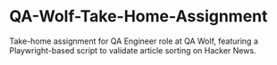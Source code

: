 # QA-Wolf-Take-Home-Assignment
 Take-home assignment for QA Engineer role at QA Wolf, featuring a Playwright-based script to validate article sorting on Hacker News.
